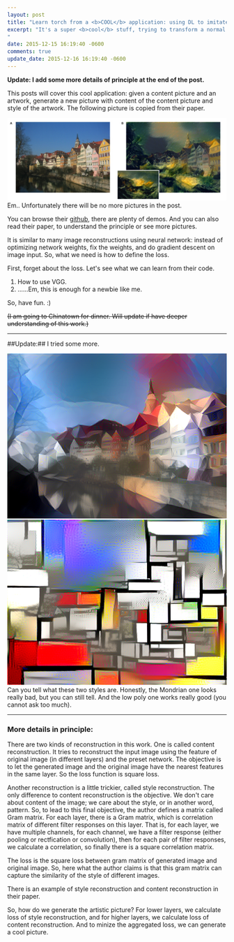 ```yaml
---
layout: post
title: "Learn torch from a <b>COOL</b> application: using DL to imitate artistic style"
excerpt: "It's a super <b>cool</b> stuff, trying to transform a normal picture to a given artistic picture style. And you can try it by yourself and meanwhile learn torch.
"
date: 2015-12-15 16:19:40 -0600
comments: true
update_date: 2015-12-16 16:19:40 -0600
---
```

**Update: I add some more details of principle at the end of the post.**

This posts will cover this cool application: given a content picture and an artwork, generate a new picture with content of the content picture and style of the artwork. The following picture is copied from their paper.
<div> <img src="/assets/neural_style/neural_style.jpg" title="What neural styles does!"></div>
Em.. Unfortunately there will be no more pictures in the post.

You can browse their [github](https://github.com/jcjohnson/neural-style), there are plenty of demos. And you can also read their paper, to understand the principle or see more pictures.

It is similar to many image reconstructions using neural network: instead of optimizing network weights, fix the weights, and do gradient descent on image input. So, what we need is how to define the loss.

First, forget about the loss. Let's see what we can learn from their code.

1. How to use VGG.
2. ......Em, this is enough for a newbie like me.

So, have fun. :)

<s>(I am going to Chinatown for dinner. Will update if have deeper understanding of this work.)</s>

----

##Update:##
I tried some more.
<div> <img src="/assets/neural_style/lowpoly.png" title="Low poly."></div>
<div> <img src="/assets/neural_style/mondrian.png" title="Mondrian"></div>
Can you tell what these two styles are. Honestly, the Mondrian one looks really bad, but you can still tell. And the low poly one works really good (you cannot ask too much).


------


### More details in principle: ###
There are two kinds of reconstruction in this work. One is called content reconstruction. It tries to reconstruct the input image using the feature of original image (in different layers) and the preset network. The objective is to let the generated image and the original image have the nearest features in the same layer. So the loss function is square loss.

Another reconstruction is a little trickier, called style reconstruction. The only difference to content reconstruction is the objective. We don't care about content of the image; we care about the style, or in another word, pattern. So, to lead to this final objective, the author defines a matrix called Gram matrix. For each layer, there is a Gram matrix, which is correlation matrix of different filter responses on this layer. That is, for each layer, we have multiple channels, for each channel, we have a filter response (either pooling or rectfication or convolution), then for each pair of filter responses, we calculate a correlation, so finally there is a square correlation matrix.

The loss is the square loss between gram matrix of generated image and original image. So, here what the author claims is that this gram matrix can capture the similarity of the style of different images.

There is an example of style reconstruction and content reconstruction in their paper.

So, how do we generate the artistic picture? For lower layers, we calculate loss of style reconstruction, and for higher layers, we calculate loss of content reconstruction. And to minize the aggregated loss, we can generate a cool picture.

